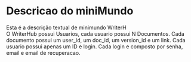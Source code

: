 # Descricao do miniMundo
Esta é a descrição textual de minimundo WriterH <br/>
O WriterHub possui Usuarios, cada usuario possui N Documentos.
Cada documento possui um user_id, um doc_id, um version_id e um link.
Cada usuario possui apenas um ID e login.
Cada login e composto por senha, email e email de recuperacao.

